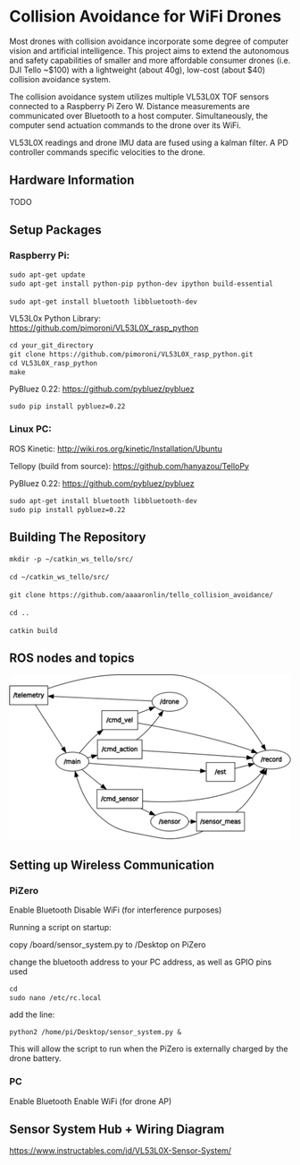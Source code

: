 # Collision Avoidance for WiFi Drones

Most drones with collision avoidance incorporate some degree of computer vision and artificial intelligence. This project aims to extend the autonomous and safety capabilities of smaller and more affordable consumer drones (i.e. DJI Tello ~$100) with a lightweight (about 40g), low-cost (about $40) collision avoidance system.

The collision avoidance system utilizes multiple VL53L0X TOF sensors connected to a Raspberry Pi Zero W. Distance measurements are communicated over Bluetooth to a host computer. Simultaneously, the computer send actuation commands to the drone over its WiFi.

VL53L0X readings and drone IMU data are fused using a kalman filter.
A PD controller commands specific velocities to the drone.

## Hardware Information

TODO

## Setup Packages

### Raspberry Pi:


```
sudo apt-get update
sudo apt-get install python-pip python-dev ipython build-essential

sudo apt-get install bluetooth libbluetooth-dev
```

VL53L0x Python Library: https://github.com/pimoroni/VL53L0X_rasp_python

```
cd your_git_directory
git clone https://github.com/pimoroni/VL53L0X_rasp_python.git
cd VL53L0X_rasp_python
make

```

PyBluez 0.22: https://github.com/pybluez/pybluez
```
sudo pip install pybluez=0.22
```



### Linux PC:

ROS Kinetic: http://wiki.ros.org/kinetic/Installation/Ubuntu

Tellopy (build from source): https://github.com/hanyazou/TelloPy

PyBluez 0.22: https://github.com/pybluez/pybluez
```
sudo apt-get install bluetooth libbluetooth-dev
sudo pip install pybluez=0.22
```


## Building The Repository


```
mkdir -p ~/catkin_ws_tello/src/

cd ~/catkin_ws_tello/src/

git clone https://github.com/aaaaronlin/tello_collision_avoidance/

cd ..

catkin build
```

## ROS nodes and topics

![rqt_graph](img/rosgraph.png)

## Setting up Wireless Communication

### PiZero
Enable Bluetooth
Disable WiFi (for interference purposes)

Running a script on startup:

copy /board/sensor_system.py to /Desktop on PiZero

change the bluetooth address to your PC address, as well as GPIO pins used

```
cd
sudo nano /etc/rc.local
```

add the line:

```
python2 /home/pi/Desktop/sensor_system.py &
```

This will allow the script to run when the PiZero is externally charged by the drone battery.

### PC
Enable Bluetooth
Enable WiFi (for drone AP)

## Sensor System Hub + Wiring Diagram

https://www.instructables.com/id/VL53L0X-Sensor-System/
